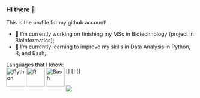### Hi there 👋

This is the profile for my github account!

- 🔭 I’m currently working on finishing my MSc in Biotechnology (project in Bioinformatics);
- 🌱 I’m currently learning to improve my skills in Data Analysis in Python, R, and Bash; 

Languages that I know:    
[<img align="left" alt="Python" width="50px" src="https://github.com/vzem19/vzem19/blob/b9645cc1336a3ea15136406e8d046c0e8691e185/PythonLogo3.png" />]
[<img align="left" alt="R" width="50px" src="https://github.com/vzem19/vzem19/blob/8b9598391a2975c73ca016613bbd015ea7f390b2/RLogo.png" />]
[<img align="left" alt="Bash" width="50px" src="https://github.com/vzem19/vzem19/blob/128fc3c67999a7c318bf975c546b116f58e41020/BashLogo.png" />]

<br>

<img src="https://github.com/vzem19/vzem19/blob/9e0905e3242fbb8eb11952ed5d98052f9f4e304a/IMG_20201107_220928.png">

